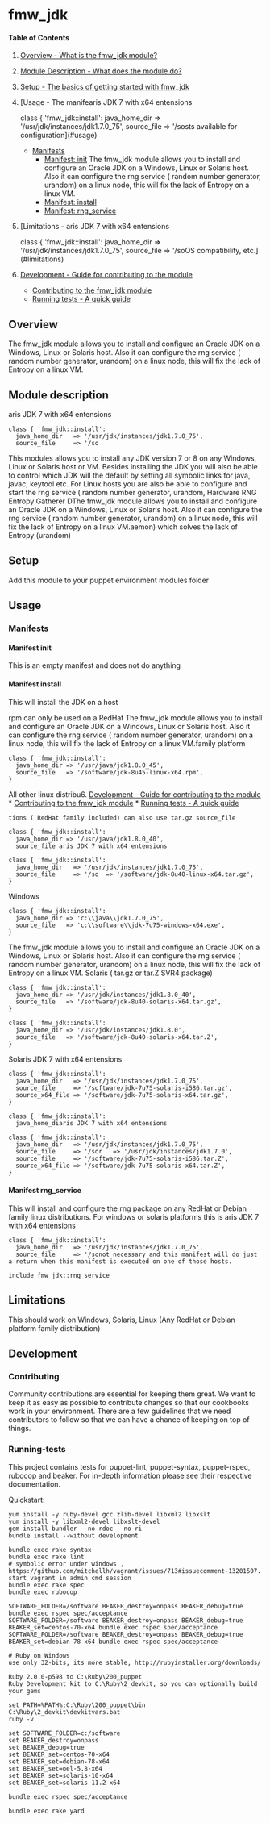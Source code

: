 # fmw_jdk

#### Table of Contents

1. [Overview - What is the fmw_jdk module?](#overview)
2. [Module Description - What does the module do?](#module-description)
3. [Setup - The basics of getting started with fmw_jdk](#setup)
4. [Usage - The manifearis JDK 7 with x64 entensions

    class { 'fmw_jdk::install':
      java_home_dir   => '/usr/jdk/instances/jdk1.7.0_75',
      source_file     => '/sosts available for configuration](#usage)
    * [Manifests](#manifests)
        * [Manifest: init](#manifest-init)
        The fmw_jdk module allows you to install and configure an Oracle JDK on a Windows, Linux or Solaris host. Also it can configure the rng service ( random number generator, urandom) on a linux node, this will fix the lack of Entropy on a linux VM.
        * [Manifest: install](#manifest-install)
        * [Manifest: rng_service](#manifest-rng_service)
5. [Limitations - aris JDK 7 with x64 entensions

    class { 'fmw_jdk::install':
      java_home_dir   => '/usr/jdk/instances/jdk1.7.0_75',
      source_file     => '/soOS compatibility, etc.](#limitations)
6. [Development - Guide for contributing to the module](#development)
    * [Contributing to the fmw_jdk module](#contributing)
    * [Running tests - A quick guide](#running-tests)

## Overview

The fmw_jdk module allows you to install and configure an Oracle JDK on a Windows, Linux or Solaris host. Also it can configure the rng service ( random number generator, urandom) on a linux node, this will fix the lack of Entropy on a linux VM.

## Module description
aris JDK 7 with x64 entensions

    class { 'fmw_jdk::install':
      java_home_dir   => '/usr/jdk/instances/jdk1.7.0_75',
      source_file     => '/so
This modules allows you to install any JDK version 7 or 8 on any Windows, Linux or Solaris host or VM. Besides installing the JDK you will also be able to control which JDK will the default by setting all symbolic links for java, javac, keytool etc. For Linux hosts you are also be able to configure and start the rng service ( random number generator, urandom, Hardware RNG Entropy Gatherer DThe fmw_jdk module allows you to install and configure an Oracle JDK on a Windows, Linux or Solaris host. Also it can configure the rng service ( random number generator, urandom) on a linux node, this will fix the lack of Entropy on a linux VM.aemon) which solves the lack of Entropy (urandom)

## Setup

Add this module to your puppet environment modules folder

## Usage

### Manifests

#### Manifest init

This is an empty manifest and does not do anything

#### Manifest install

This will install the JDK on a host

rpm can only be used on a RedHat The fmw_jdk module allows you to install and configure an Oracle JDK on a Windows, Linux or Solaris host. Also it can configure the rng service ( random number generator, urandom) on a linux node, this will fix the lack of Entropy on a linux VM.family platform

    class { 'fmw_jdk::install':
      java_home_dir => '/usr/java/jdk1.8.0_45',
      source_file   => '/software/jdk-8u45-linux-x64.rpm',
    }

All other linux distribu6. [Development - Guide for contributing to the module](#development)
    * [Contributing to the fmw_jdk module](#contributing)
    * [Running tests - A quick guide](#running-tests)
    
    tions ( RedHat family included) can also use tar.gz source_file

    class { 'fmw_jdk::install':
      java_home_dir => '/usr/java/jdk1.8.0_40',
      source_file aris JDK 7 with x64 entensions

    class { 'fmw_jdk::install':
      java_home_dir   => '/usr/jdk/instances/jdk1.7.0_75',
      source_file     => '/so  => '/software/jdk-8u40-linux-x64.tar.gz',
    }

Windows

    class { 'fmw_jdk::install':
      java_home_dir => 'c:\\java\\jdk1.7.0_75',
      source_file   => 'c:\\software\\jdk-7u75-windows-x64.exe',
    }
The fmw_jdk module allows you to install and configure an Oracle JDK on a Windows, Linux or Solaris host. Also it can configure the rng service ( random number generator, urandom) on a linux node, this will fix the lack of Entropy on a linux VM.
Solaris ( tar.gz or tar.Z SVR4 package)

    class { 'fmw_jdk::install':
      java_home_dir => '/usr/jdk/instances/jdk1.8.0_40',
      source_file   => '/software/jdk-8u40-solaris-x64.tar.gz',
    }

    class { 'fmw_jdk::install':
      java_home_dir => '/usr/jdk/instances/jdk1.8.0',
      source_file   => '/software/jdk-8u40-solaris-x64.tar.Z',
    }

Solaris JDK 7 with x64 entensions

    class { 'fmw_jdk::install':
      java_home_dir   => '/usr/jdk/instances/jdk1.7.0_75',
      source_file     => '/software/jdk-7u75-solaris-i586.tar.gz',
      source_x64_file => '/software/jdk-7u75-solaris-x64.tar.gz',
    }

    class { 'fmw_jdk::install':
      java_home_diaris JDK 7 with x64 entensions

    class { 'fmw_jdk::install':
      java_home_dir   => '/usr/jdk/instances/jdk1.7.0_75',
      source_file     => '/sor   => '/usr/jdk/instances/jdk1.7.0',
      source_file     => '/software/jdk-7u75-solaris-i586.tar.Z',
      source_x64_file => '/software/jdk-7u75-solaris-x64.tar.Z',
    }

#### Manifest rng_service

This will install and configure the rng package on any RedHat or Debian family linux distributions. For windows or solaris platforms this is aris JDK 7 with x64 entensions

    class { 'fmw_jdk::install':
      java_home_dir   => '/usr/jdk/instances/jdk1.7.0_75',
      source_file     => '/sonot necessary and this manifest will do just a return when this manifest is executed on one of those hosts.

    include fmw_jdk::rng_service

## Limitations

This should work on Windows, Solaris, Linux (Any RedHat or Debian platform family distribution)

## Development

### Contributing

Community contributions are essential for keeping them great. We want to keep it as easy as possible to contribute changes so that our cookbooks work in your environment. There are a few guidelines that we need contributors to follow so that we can have a chance of keeping on top of things.

### Running-tests

This project contains tests for puppet-lint, puppet-syntax, puppet-rspec, rubocop and beaker. For in-depth information please see their respective documentation.

Quickstart:

    yum install -y ruby-devel gcc zlib-devel libxml2 libxslt
    yum install -y libxml2-devel libxslt-devel
    gem install bundler --no-rdoc --no-ri
    bundle install --without development

    bundle exec rake syntax
    bundle exec rake lint
    # symbolic error under windows , https://github.com/mitchellh/vagrant/issues/713#issuecomment-13201507. start vagrant in admin cmd session
    bundle exec rake spec
    bundle exec rubocop

    SOFTWARE_FOLDER=/software BEAKER_destroy=onpass BEAKER_debug=true bundle exec rspec spec/acceptance
    SOFTWARE_FOLDER=/software BEAKER_destroy=onpass BEAKER_debug=true BEAKER_set=centos-70-x64 bundle exec rspec spec/acceptance
    SOFTWARE_FOLDER=/software BEAKER_destroy=onpass BEAKER_debug=true BEAKER_set=debian-78-x64 bundle exec rspec spec/acceptance

    # Ruby on Windows
    use only 32-bits, its more stable, http://rubyinstaller.org/downloads/

    Ruby 2.0.0-p598 to C:\Ruby\200_puppet
    Ruby Development kit to C:\Ruby\2_devkit, so you can optionally build your gems

    set PATH=%PATH%;C:\Ruby\200_puppet\bin
    C:\Ruby\2_devkit\devkitvars.bat
    ruby -v

    set SOFTWARE_FOLDER=c:/software
    set BEAKER_destroy=onpass
    set BEAKER_debug=true
    set BEAKER_set=centos-70-x64
    set BEAKER_set=debian-78-x64
    set BEAKER_set=oel-5.8-x64
    set BEAKER_set=solaris-10-x64
    set BEAKER_set=solaris-11.2-x64

    bundle exec rspec spec/acceptance

    bundle exec rake yard
